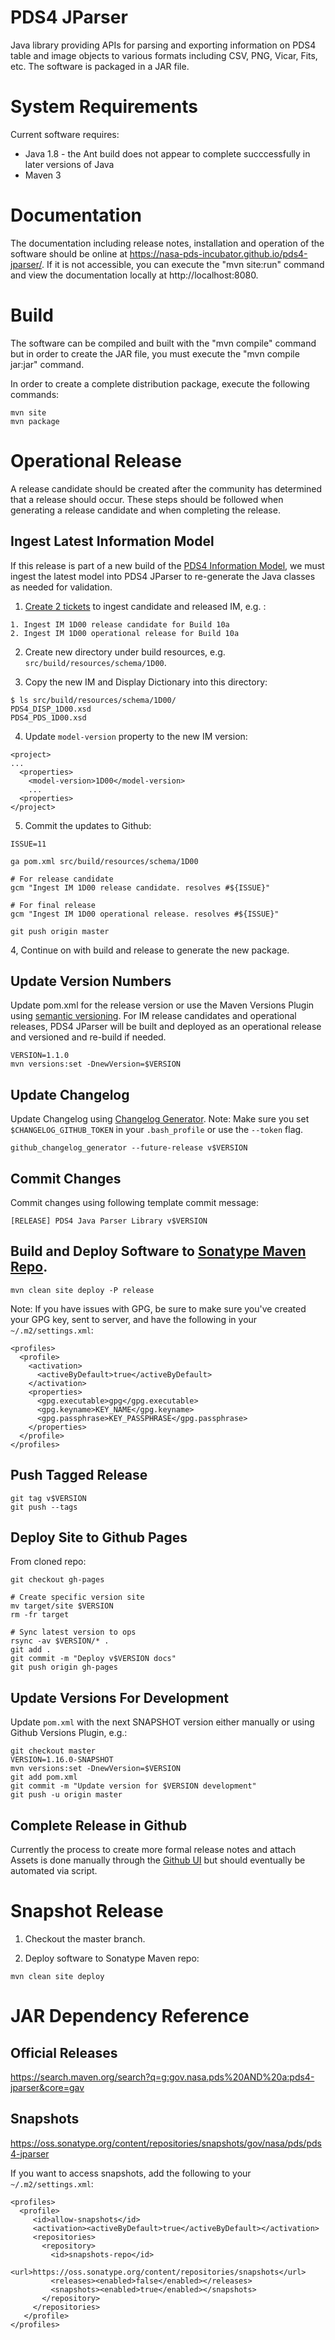 # PDS4 JParser
Java library providing APIs for parsing and exporting information
on PDS4 table and image objects to various formats including CSV, PNG, Vicar, 
Fits, etc. The software is packaged in a JAR file.

# System Requirements
Current software requires:
* Java 1.8 - the Ant build does not appear to complete succcessfully in later versions of Java
* Maven 3

# Documentation
The documentation including release notes, installation and operation of the 
software should be online at https://nasa-pds-incubator.github.io/pds4-jparser/. If it is not 
accessible, you can execute the "mvn site:run" command and view the 
documentation locally at http://localhost:8080.

# Build
The software can be compiled and built with the "mvn compile" command but in order 
to create the JAR file, you must execute the "mvn compile jar:jar" command. 

In order to create a complete distribution package, execute the 
following commands: 

```
mvn site
mvn package
```

# Operational Release

A release candidate should be created after the community has determined that a release should occur. These steps should be followed when generating a release candidate and when completing the release.

## Ingest Latest Information Model

If this release is part of a new build of the [PDS4 Information Model](https://github.com/NASA-PDS-Incubator/pds4-information-model/), we must ingest the latest model into PDS4 JParser to re-generate the Java classes as needed for validation.

1. [Create 2 tickets](https://github.com/NASA-PDS-Incubator/pds4-jparser/issues/new/choose) to ingest candidate and released IM, e.g. :
```
1. Ingest IM 1D00 release candidate for Build 10a
2. Ingest IM 1D00 operational release for Build 10a
```

2. Create new directory under build resources, e.g. `src/build/resources/schema/1D00`.

3. Copy the new IM and Display Dictionary into this directory:
```
$ ls src/build/resources/schema/1D00/
PDS4_DISP_1D00.xsd
PDS4_PDS_1D00.xsd
```

4. Update `model-version` property to the new IM version:
```
<project>
...
  <properties>
    <model-version>1D00</model-version>
    ...
  <properties>
</project>
```

5. Commit the updates to Github:
```
ISSUE=11

ga pom.xml src/build/resources/schema/1D00

# For release candidate
gcm "Ingest IM 1D00 release candidate. resolves #${ISSUE}"

# For final release
gcm "Ingest IM 1D00 operational release. resolves #${ISSUE}"

git push origin master
```

4, Continue on with build and release to generate the new package.

## Update Version Numbers

Update pom.xml for the release version or use the Maven Versions Plugin using [semantic versioning](https://semver.org/). For IM release candidates and operational releases, PDS4 JParser will be built and deployed as an operational release and versioned and re-build if needed.

```
VERSION=1.1.0
mvn versions:set -DnewVersion=$VERSION
```

## Update Changelog
Update Changelog using [ Changelog Generator](https://github.com/github-changelog-generator/github-changelog-generator). Note: Make sure you set `$CHANGELOG_GITHUB_TOKEN` in your `.bash_profile` or use the `--token` flag.
```
github_changelog_generator --future-release v$VERSION
```

## Commit Changes
Commit changes using following template commit message:
```
[RELEASE] PDS4 Java Parser Library v$VERSION
```

## Build and Deploy Software to [Sonatype Maven Repo](https://repo.maven.apache.org/maven2/gov/nasa/pds/).

```
mvn clean site deploy -P release
```

Note: If you have issues with GPG, be sure to make sure you've created your GPG key, sent to server, and have the following in your `~/.m2/settings.xml`:
```
<profiles>
  <profile>
    <activation>
      <activeByDefault>true</activeByDefault>
    </activation>
    <properties>
      <gpg.executable>gpg</gpg.executable>
      <gpg.keyname>KEY_NAME</gpg.keyname>
      <gpg.passphrase>KEY_PASSPHRASE</gpg.passphrase>
    </properties>
  </profile>
</profiles>

```

## Push Tagged Release
```
git tag v$VERSION
git push --tags
```

## Deploy Site to Github Pages

From cloned repo:
```
git checkout gh-pages

# Create specific version site
mv target/site $VERSION
rm -fr target

# Sync latest version to ops 
rsync -av $VERSION/* .
git add .
git commit -m "Deploy v$VERSION docs"
git push origin gh-pages
```

## Update Versions For Development

Update `pom.xml` with the next SNAPSHOT version either manually or using Github Versions Plugin, e.g.:
```
git checkout master
VERSION=1.16.0-SNAPSHOT
mvn versions:set -DnewVersion=$VERSION
git add pom.xml
git commit -m "Update version for $VERSION development"
git push -u origin master
```

## Complete Release in Github
Currently the process to create more formal release notes and attach Assets is done manually through the [Github UI](https://github.com/NASA-PDS-Incubator/pds4-jparser/releases/new) but should eventually be automated via script.

# Snapshot Release
1. Checkout the master branch.

2. Deploy software to Sonatype Maven repo:
```
mvn clean site deploy
```

# JAR Dependency Reference

## Official Releases
https://search.maven.org/search?q=g:gov.nasa.pds%20AND%20a:pds4-jparser&core=gav

## Snapshots
https://oss.sonatype.org/content/repositories/snapshots/gov/nasa/pds/pds4-jparser

If you want to access snapshots, add the following to your `~/.m2/settings.xml`:
```
<profiles>
  <profile>
     <id>allow-snapshots</id>
     <activation><activeByDefault>true</activeByDefault></activation>
     <repositories>
       <repository>
         <id>snapshots-repo</id>
         <url>https://oss.sonatype.org/content/repositories/snapshots</url>
         <releases><enabled>false</enabled></releases>
         <snapshots><enabled>true</enabled></snapshots>
       </repository>
     </repositories>
   </profile>
</profiles>
```
